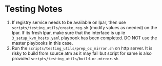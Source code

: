 # Testing Notes

1. If registry service needs to be available on lpar, then use `scripts/testing_utils/create_reg.sh` (modify values as needed) on the lpar. If its fresh lpar, make sure that the interface is up ie `3_setup_kvm_hosts.yaml` playbook has been completed. DO NOT use the master playbooks in this case.
2. Run the `scripts/testing_utils/prep_oc_mirror.sh` on http server. It is risky to build from source atm as it may fail but script for same is also provided `scripts/testing_utils/build-oc-mirror.sh`.

